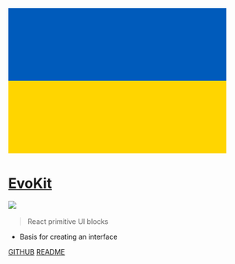 <!-- _coverpage.md -->

![logo](docs/_media/logo.svg)

# [EvoKit](/)

[![](https://img.shields.io/npm/v/evokit.svg?style=flat-square&colorB=blue)](https://www.npmjs.com/package/evokit)

> React primitive UI blocks

* Basis for creating an interface

[GITHUB](https://github.com/docccdev/evokit)
[README](docs/getting-started/introduction.md)
